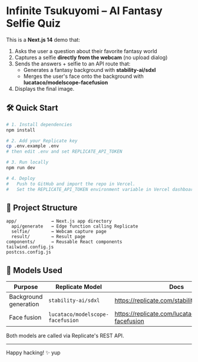 # Infinite Tsukuyomi – AI Fantasy Selfie Quiz

This is a **Next.js 14** demo that:

1. Asks the user a question about their favorite fantasy world  
2. Captures a selfie **directly from the webcam** (no upload dialog)  
3. Sends the answers + selfie to an API route that:
   - Generates a fantasy background with **stability-ai/sdxl**
   - Merges the user's face onto the background with **lucataco/modelscope-facefusion**
4. Displays the final image.

## 🛠️ Quick Start

```bash
# 1. Install dependencies
npm install

# 2. Add your Replicate key
cp .env.example .env
# then edit .env and set REPLICATE_API_TOKEN

# 3. Run locally
npm run dev

# 4. Deploy
#   Push to GitHub and import the repo in Vercel.  
#   Set the REPLICATE_API_TOKEN environment variable in Vercel dashboard.
```

## 📂 Project Structure

```
app/             → Next.js app directory
  api/generate   → Edge function calling Replicate
  selfie/        → Webcam capture page
  result/        → Result page
components/      → Reusable React components
tailwind.config.js
postcss.config.js
```

## 🤖 Models Used

| Purpose | Replicate Model | Docs |
| ------- | -------------- | ---- |
| Background generation | `stability-ai/sdxl` | https://replicate.com/stability-ai/sdxl |
| Face fusion | `lucataco/modelscope-facefusion` | https://replicate.com/lucataco/modelscope-facefusion |

Both models are called via Replicate's REST API.

---

Happy hacking! ✨ yup
